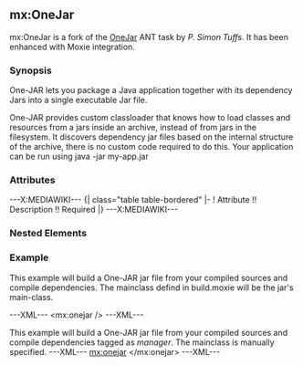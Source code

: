 ## mx:OneJar

mx:OneJar is a fork of the [OneJar](http://http://onejar.sourceforge.net) ANT task by *P. Simon Tuffs*.  It has been enhanced with Moxie integration.

### Synopsis

One-JAR lets you package a Java application together with its dependency Jars into a single executable Jar file. 

One-JAR provides custom classloader that knows how to load classes and resources from a jars inside an archive, instead of from jars in the filesystem. It discovers dependency jar files based on the internal structure of the archive, there is no custom code required to do this.  Your application can be run using java -jar my-app.jar

### Attributes

---X:MEDIAWIKI---
{| class="table table-bordered"
|-
! Attribute !! Description !! Required
|}
---X:MEDIAWIKI---

### Nested Elements


### Example

This example will build a One-JAR jar file from your compiled sources and compile dependencies.  The mainclass defind in build.moxie will be the jar's main-class.

---XML---
<mx:onejar />
---XML---

This example will build a One-JAR jar file from your compiled sources and compile dependencies tagged as *manager*.  The mainclass is manually specified.
---XML---
<mx:onejar>
  <mainclass name="com.gitblit.client.Manager" />
  <dependencies tag="manager" />
</mx:onejar>
---XML---